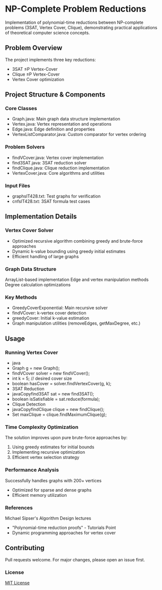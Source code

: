 # NP-Complete Problem Reductions

Implementation of polynomial-time reductions between NP-complete problems (3SAT, Vertex Cover, Clique), demonstrating practical applications of theoretical computer science concepts.

## Problem Overview

The project implements three key reductions:
- 3SAT ≤P Vertex-Cover 
- Clique ≤P Vertex-Cover
- Vertex Cover optimization

## Project Structure & Components

### Core Classes
- Graph.java: Main graph data structure implementation
- Vertex.java: Vertex representation and operations
- Edge.java: Edge definition and properties
- VertexListComparator.java: Custom comparator for vertex ordering

### Problem Solvers
- findVCover.java: Vertex cover implementation
- find3SAT.java: 3SAT reduction solver
- findClique.java: Clique reduction implementation
- VertexCover.java: Core algorithms and utilities

### Input Files
- graphsIT428.txt: Test graphs for verification
- cnfsIT428.txt: 3SAT formula test cases

## Implementation Details

### Vertex Cover Solver
- Optimized recursive algorithm combining greedy and brute-force approaches
- Dynamic k-value bounding using greedy initial estimates
- Efficient handling of large graphs

### Graph Data Structure

ArrayList-based implementation
Edge and vertex manipulation methods
Degree calculation optimizations

### Key Methods
- GreedyCoverExponential: Main recursive solver
- findVCover: k-vertex cover detection
- greedyCover: Initial k-value estimation
- Graph manipulation utilities (removeEdges, getMaxDegree, etc.)

## Usage

### Running Vertex Cover
- java
- Graph g = new Graph();
- findVCover solver = new findVCover();
- int k = 5; // desired cover size
- boolean hasCover = solver.findVertexCover(g, k);
- 3SAT Reduction
- javaCopyfind3SAT sat = new find3SAT();
- boolean isSatisfiable = sat.reduce(formula);
- Clique Detection
- javaCopyfindClique clique = new findClique();
- Set<Vertex> maxClique = clique.findMaximumClique(g);

### Time Complexity Optimization
The solution improves upon pure brute-force approaches by:
1. Using greedy estimates for initial bounds
2. Implementing recursive optimization
3. Efficient vertex selection strategy

### Performance Analysis
Successfully handles graphs with 200+ vertices
- Optimized for sparse and dense graphs
- Efficient memory utilization

### References
Michael Sipser's Algorithm Design lectures
- "Polynomial-time reduction proofs" - Tutorials Point
- Dynamic programming approaches for vertex cover

## Contributing
Pull requests welcome. For major changes, please open an issue first.

### License
[MIT License](LICENSE)
